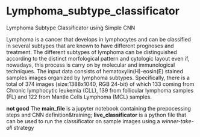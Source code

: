 # Lymphoma_subtype_classificator
Lymphoma Subtype Classificator using Simple CNN


Lymphoma is a cancer that develops in lymphocytes and can be classified in several subtypes that are known to have different prognoses and treatment. The different subtypes of lymphoma can be distinguished according to the distinct morfological pattern and cytologic layout even if, nowadays, this process is carry on by molecular and immunological techniques.
The input data consists of hematoxylin(H)-eosin(E) stained samples images organized by lymphoma subtypes. Specifically, there is a total of 374 images (size:1388x1040, RGB 24-bit) of which 133 coming from Chronic lymphocytic leukemia (CLL), 139 from follicular lymphoma samples (FL) and 122 from Mantle Cells Lymphoma (MCL) samples.


**not good**
The **main_file** is a jupyter notebook containing the prepocessing steps and CNN definition&training; **live_classificator** is a python file that can be used to run the classificator on sample images using a *winner-take-all* strategy
